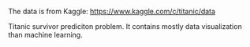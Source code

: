 The data is from Kaggle: https://www.kaggle.com/c/titanic/data


Titanic survivor prediciton problem. It contains mostly data visualization than machine learning.
